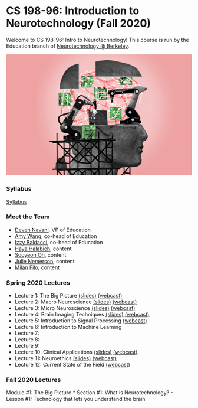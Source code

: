 # CS 198-96: Introduction to Neurotechnology (Fall 2020)

Welcome to CS 198-96: Intro to Neurotechnology! This course is run by the Education branch of [Neurotechnology @ Berkeley](https://neurotech.berkeley.edu).

![](neurotech.gif)

### Syllabus

[Syllabus](https://docs.google.com/document/d/1kKtiD6YWtURetEiy9AScyJoVWdasE68gR3KoMo3y4c4/edit?usp=sharing)

### Meet the Team

- [Deven Navani](https://linkedin.com/in/devennavani), VP of Education 
- [Amy Wang](https://www.linkedin.com/in/amywang58/), co-head of Education
- [Izzy Baldacci](https://www.linkedin.com/in/isabella-baldacci-74694519a/), co-head of Education
- [Haya Halabieh](https://www.linkedin.com/in/haya-halabieh-145941187/), content
- [Sooyeon Oh](https://www.linkedin.com/in/sooyeonoh/), content
- [Julie Nemerson](https://www.linkedin.com/in/julie-nemerson/), content
- [Milan Filo](https://www.linkedin.com/in/milan-f-b2a861110/), content

### Spring 2020 Lectures

- Lecture 1: The Big Picture [(slides)](https://docs.google.com/presentation/d/18uCmsE90HPA1_8xNekUP94K5ErNxOS5hffchtTHXlLg/edit?usp=sharing) [(webcast)](https://www.youtube.com/watch?v=JWnHp_lqkKY) 
- Lecture 2: Macro Neuroscience [(slides)](https://docs.google.com/presentation/d/1qf8d9TegBbjmpbiEGmMCCupMV_R1GzlB0OUxH956umc/edit?usp=sharing) [(webcast)](https://youtu.be/IY02T5WzCpw)
- Lecture 3: Micro Neuroscience [(slides)](https://docs.google.com/presentation/d/1v1lizm3QJqGZx0vuf2hYUl0MvI9G786ZRvUn52kutPk/edit?usp=sharing) [(webcast)](https://youtu.be/FT_gtKjSTQQ)
- Lecture 4: Brain Imaging Techniques [(slides)](https://docs.google.com/presentation/d/1Xx8Ssu3ZhAqTyweJZJMXOBT8urqL5kGnCppBIxzM3SM/edit?usp=sharing) [(webcast)](https://youtu.be/rsP_Obn7JKU)
- Lecture 5: Introduction to Signal Processing [(webcast)](https://youtu.be/gURGgMwAoDM)
- Lecture 6: Introduction to Machine Learning
- Lecture 7:
- Lecture 8: 
- Lecture 9: 
- Lecture 10: Clinical Applications [(slides)](https://docs.google.com/presentation/d/1I5xrWjetjQesf7aAzMJwKvL0yQG4yI6IxYkVmpix4oM/edit?usp=sharing) [(webcast)](https://youtu.be/OmwgQUC69mc)
- Lecture 11: Neuroethics [(slides)](https://docs.google.com/presentation/d/1Q0yCELR0dzq3aViE_IOU7gFfSs_s-NZVFGVRqwjsBjk/edit?usp=sharing) [(webcast)](https://youtu.be/ftGm5tj6QMg)
- Lecture 12: Current State of the Field [(webcast)](https://youtu.be/T9HmHf7EPms)

### Fall 2020 Lectures

Module #1: The Big Picture
    * Section #1: What is Neurotechnology?
        - Lesson #1: Technology that lets you understand the brain

<!-- ### Labs

- [Lab 1: Getting started with EEG](http://docs.openbci.com/Tutorials/02-Ganglion_Getting%20Started_Guide)
- Lab 2: Sensory extension
- [Lab 3: Detecting event-related potentials](lab3)
- [Lab 4: Neurofeedback](lab4)
- [Lab 5: Steady-state visually evoked potentials](lab5)
- [Lab 6: Detecting stress using biosignals](lab6)
- [Lab 7: Measuring attention using cross-brain correlations](lab7)
- [Lab 8: Detecting and controlling muscle movements](lab8)
- [Lab 9: Characterizing EEG responses to smell](lab9) -->
